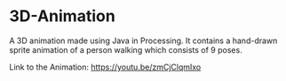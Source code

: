 # 3D-Animation
A 3D animation made using Java in Processing. It contains a hand-drawn sprite animation of a person walking which consists of 9 poses.

Link to the Animation: https://youtu.be/zmCjClqmIxo
